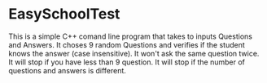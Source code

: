 # EasySchoolTest
This is a simple C++ comand line program that takes to inputs Questions and Answers.
It choses 9 random Questions and verifies if the student knows the answer (case insensitive).
It won't ask the same question twice.
It will stop if you have less than 9 question.
It will stop if the number of questions and answers is different.
